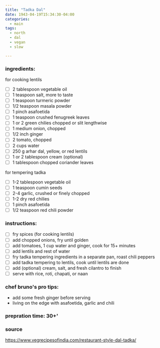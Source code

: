 ```yaml
---
title: "Tadka Dal"
date: 1943-04-19T15:34:30-04:00
categories:
  - main 
tags:
  - north
  - dal
  - vegan
  - slow

---
```


### ingredients:

for cooking lentils
- [ ] 2 tablespoon vegetable oil
- [ ] 1 teaspoon salt, more to taste
- [ ] 1 teaspoon turmeric powder
- [ ] 1/2 teaspoon masala powder
- [ ] 1 pinch asafoetida 
- [ ] 1 teaspoon crushed fenugreek leaves
- [ ] 1 or 2 green chilies chopped or slit lengthwise
- [ ] 1 medium  onion, chopped
- [ ] 1/2 inch ginger
- [ ] 2 tomato, chopped
- [ ] 2 cups water
- [ ] 250 g arhar dal, yellow, or red lentils
- [ ] 1 or 2 tablespoon cream (optional)
- [ ] 1 tablespoon chopped coriander leaves

for tempering tadka
- [ ] 1-2 tablespoon vegetable oil
- [ ] 1 teaspoon cumin seeds
- [ ] 2-4 garlic, crushed or finely chopped
- [ ] 1-2 dry red chilies
- [ ] 1 pinch asafoetida
- [ ] 1/2 teaspoon red chili powder

### instructions:
- [ ] fry spices (for cooking lentils)
- [ ] add chopped onions, fry until golden
- [ ] add tomatoes, 1 cup water and ginger, cook for 15+ minutes
- [ ] add lentils and rest of water
- [ ] fry tadka tempering ingredients in a separate pan, roast chili peppers
- [ ] add tadka tempering to lentils, cook until lentils are  done
- [ ] add (optional) cream, salt, and fresh cilantro to finish
- [ ] serve with rice, roti, chapati, or naan

### chef bruno's pro tips:

- add some fresh ginger before serving
- living on the edge with asafoetida, garlic and chili

### prepration time: 30+'

### source

https://www.vegrecipesofindia.com/restaurant-style-dal-tadka/


